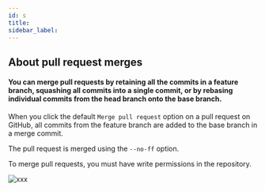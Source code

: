 ```yaml
---
id: s
title:
sidebar_label:
---
```


<!-- https://help.github.com/en/articles/about-pull-request-merges -->

## About pull request merges

#### You can merge pull requests by retaining all the commits in a feature branch, squashing all commits into a single commit, or by rebasing individual commits from the head branch onto the base branch.

When you click the default `Merge pull request` option on a pull request on GitHub, all commits from the feature branch are added to the base branch in a merge commit.

The pull request is merged using the `--no-ff` option.

To merge pull requests, you must have write permissions in the repository.


![xxx](https://raw.githubusercontent.com/ChickenKyiv/awesome-git-article/master/img/commands/standard-merge-commit-diagram.png)
